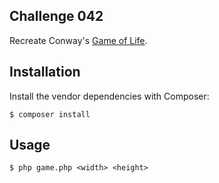 ## Challenge 042
Recreate Conway's [Game of Life](https://en.wikipedia.org/wiki/Conway%27s_Game_of_Life).

## Installation

Install the vendor dependencies with Composer:

    $ composer install

## Usage

    $ php game.php <width> <height>
